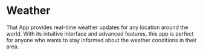 # Weather
That App provides real-time weather updates for any location around the world. With its intuitive interface and advanced features, this app is perfect for anyone who wants to stay informed about the weather conditions in their area.
